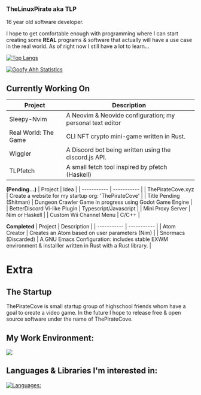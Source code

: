 ### TheLinuxPirate aka TLP
16 year old software developer.

I hope to get comfortable enough with programming where I can start creating some **REAL** programs & software
that actually will have a use case in the real world. As of right now I still have a lot to learn...

[![Top Langs](https://github-readme-stats.vercel.app/api/top-langs/?username=thelinuxpirate&theme=dark)](https://github.com/thelinuxpirate/github-readme-stats)


[![Goofy Ahh Statistics](https://github-readme-stats.vercel.app/api?username=thelinuxpirate&theme=dark)](https://github.com/thelinuxpirate/github-readme-stats)

## Currently Working On
| Project | Description |
| ----------- | ----------- |
| Sleepy-Nvim | A Neovim & Neovide configuration; my personal text editor |
| Real World: The Game | CLI NFT crypto mini-game written in Rust.  | 
| Wiggler | A Discord bot being written using the discord.js API. | 
| TLPfetch | A small fetch tool inspired by pfetch (Haskell) |  

**(Pending...)**
| Project | Idea |
| ----------- | ----------- |
| ThePirateCove.xyz | Create a website for my startup org: 'ThePirateCove' | 
| Title Pending (Shitman) | Dungeon Crawler Game in progress using Godot Game Engine | 
| BetterDiscord Vi-like Plugin | Typescript/Javascript | 
| Mini Proxy Server | Nim or Haskell |
| Custom Wii Channel Menu | C/C++ | 

**Completed**
| Project | Description |
| ----------- | ----------- |
| Atom Creator | Creates an Atom based on user parameters (Nim) |
| Snormacs (Discarded) | A GNU Emacs Configuration: includes stable EXWM environment & installler written in Rust with a Rust library. |

# Extra
## The Startup
ThePirateCove is small startup group of highschool friends whom have a goal to create a video game.
In the future I hope to release free & open source software under the name of ThePirateCove.

## My Work Environment:
[![](https://skillicons.dev/icons?i=linux,neovim,github,git,nix,gitlab,md,discord,godot,&perline=3)](https://skillicons.dev)
## Languages & Libraries I'm interested in:
[![Languages:](https://skillicons.dev/icons?i=rust,nim,haskell,lua,c,cpp,ts,go,elixir,css,html,zig,kotlin,clojure,perl,bash,bun,nodejs,rocket,solidjs,tailwind,tauri,astro,raspberrypi,&perline=4)](https://skillicons.dev)
